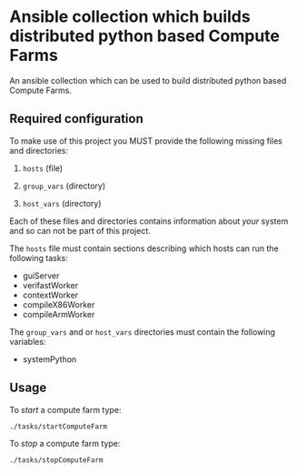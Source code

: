 # Ansible collection which builds distributed python based Compute Farms

An ansible collection which can be used to build distributed python based
Compute Farms.

## Required configuration

To make use of this project you MUST provide the following missing files
and directories:

1. `hosts` (file)

2. `group_vars` (directory)

3. `host_vars` (directory)

Each of these files and directories contains information about *your*
system and so can not be part of this project.

The `hosts` file must contain sections describing which hosts can run the
following tasks:

- guiServer
- verifastWorker
- contextWorker
- compileX86Worker
- compileArmWorker

The `group_vars` and or `host_vars` directories must contain the following
variables:

- systemPython

## Usage

To *start* a compute farm type:

```
./tasks/startComputeFarm
```

To *stop* a compute farm type:

```
./tasks/stopComputeFarm
```
